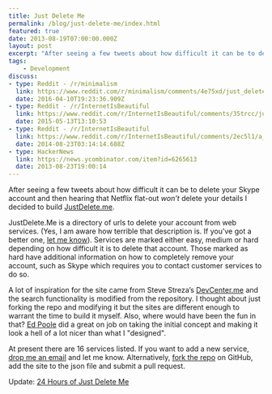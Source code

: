 ```yaml
---
title: Just Delete Me
permalink: /blog/just-delete-me/index.html
featured: true
date: 2013-08-19T07:00:00.000Z
layout: post
excerpt: "After seeing a few tweets about how difficult it can be to delete your Skype account and then hearing that Netflix flat-out won’t delete your details I decided to build JustDelete.me."
tags:
    - Development
discuss:
- type: Reddit - /r/minimalism
  link: https://www.reddit.com/r/minimalism/comments/4e75xd/just_delete_me_a_directory_of_direct_links_to/
  date: 2016-04-10T19:23:36.909Z
- type: Reddit - /r/InternetIsBeautiful
  link: https://www.reddit.com/r/InternetIsBeautiful/comments/35trcc/just_delete_me_a_directory_of_direct_links_to/
  date: 2015-05-13T13:10:53
- type: Reddit - /r/InternetIsBeautiful
  link: https://www.reddit.com/r/InternetIsBeautiful/comments/2ec5l1/a_directory_of_direct_links_to_delete_your/just_delete_me_a_directory_of_direct_links_to/
  date: 2014-08-23T03:14:14.688Z
- type: HackerNews
  link: https://news.ycombinator.com/item?id=6265613
  date: 2013-08-23T19:00:14
---
```


After seeing a few tweets about how difficult it can be to delete your Skype account and then hearing that Netflix flat-out _won’t_ delete your details I decided to build [JustDelete.me](http://justdelete.me). 

JustDelete.Me is a directory of urls to delete your account from web services. (Yes, I am aware how terrible that description is. If you’ve got a better one, [let me know](/contact)). Services are marked either easy, medium or hard depending on how difficult it is to delete that account. Those marked as hard have additional information on how to completely remove your account, such as Skype which requires you to contact customer services to do so.

A lot of inspiration for the site came from Steve Streza’s [DevCenter.me](http://devcenter.me) and the search functionality is modified from the repository. I thought about just forking the repo and modifying it but the sites are different enough to warrant the time to build it myself. Also, where would have been the fun in that? [Ed Poole](http://edpoole.me) did a great on job on taking the initial concept and making it look a hell of a lot nicer than what I "designed".

At present there are 16 services listed. If you want to add a new service, [drop me an email](/contact) and let me know. Alternatively, [fork the repo](https://github.com/rmlewisuk/justdelete.me) on GitHub, add the site to the json file and submit a pull request.

Update: [24 Hours of Just Delete Me](/24-hours-of-just-delete-me/)